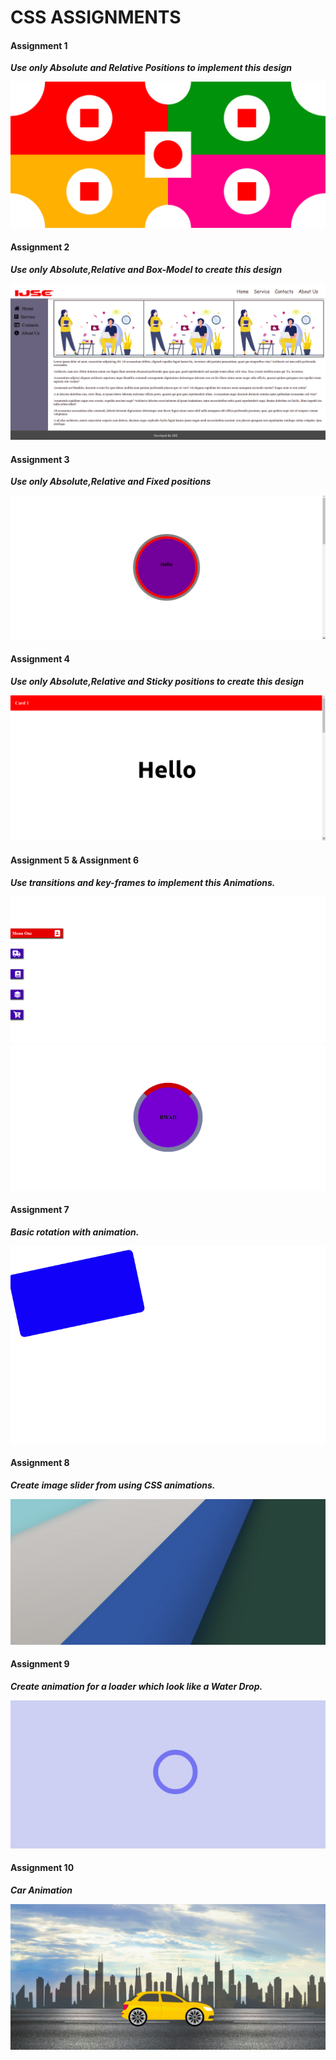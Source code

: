 # CSS ASSIGNMENTS

#### Assignment 1
***Use only Absolute and Relative Positions to implement this design***

![Image_of_assignment_1](Assignment_2/assets/img/assignment1.png)

#### Assignment 2
***Use only Absolute,Relative and Box-Model to create this design***

![Image_of_assignment_1](Assignment_2/assets/img/assignment2.png)

#### Assignment 3
***Use only Absolute,Relative and Fixed positions***

![Image_of_assignment_1](Assignment_2/assets/img/assignment3.png)

#### Assignment 4
***Use only Absolute,Relative and Sticky positions to create this design***

![Image_of_assignment_1](Assignment_2/assets/img/assignment4.png)

#### Assignment 5 & Assignment 6
***Use transitions and key-frames to implement this Animations.***

![Image_of_assignment_1](Assignment_2/assets/img/assignment5.png)
![Image_of_assignment_1](Assignment_2/assets/img/assignment6.png)

#### Assignment 7 
***Basic rotation with animation.***

![Image_of_assignment_1](Assignment_2/assets/img/assignment7.png)

#### Assignment 8
***Create image slider from using CSS animations.***

![Image_of_assignment_1](Assignment_2/assets/img/assignment8.png)

#### Assignment 9
***Create animation for a loader which look like a Water Drop.***

![Image_of_assignment_1](Assignment_2/assets/img/assignment9.png)

#### Assignment 10
***Car Animation***

![Image_of_assignment_1](Assignment_2/assets/img/assignment10.png)
